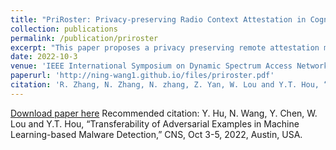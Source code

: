 ```yaml
---
title: "PriRoster: Privacy-preserving Radio Context Attestation in Cognitive Radio Networks"
collection: publications
permalink: /publication/priroster
excerpt: "This paper proposes a privacy preserving remote attestation mechanism, to protect spectrum users' sensitive radio configuration information from untrusted intermediate verifiers in a public network via trusted execution environment."
date: 2022-10-3
venue: 'IEEE International Symposium on Dynamic Spectrum Access Networks (DySPAN)'
paperurl: 'http://ning-wang1.github.io/files/priroster.pdf'
citation: 'R. Zhang, N. Zhang, N. zhang, Z. Yan, W. Lou and Y.T. Hou, “PriRoster: Privacy-preserving Radio Context Attestation in Cognitive Radio Networks,” DySPAN, Nov 11-14, 2019, Newark, USA.'
---
```

[Download paper here](http://ning-wang1.github.io/files/priroster.pdf)
Recommended citation: Y. Hu, N. Wang, Y. Chen, W. Lou and Y.T. Hou, “Transferability of Adversarial Examples in Machine Learning-based Malware Detection,” CNS, Oct 3-5, 2022, Austin, USA.
